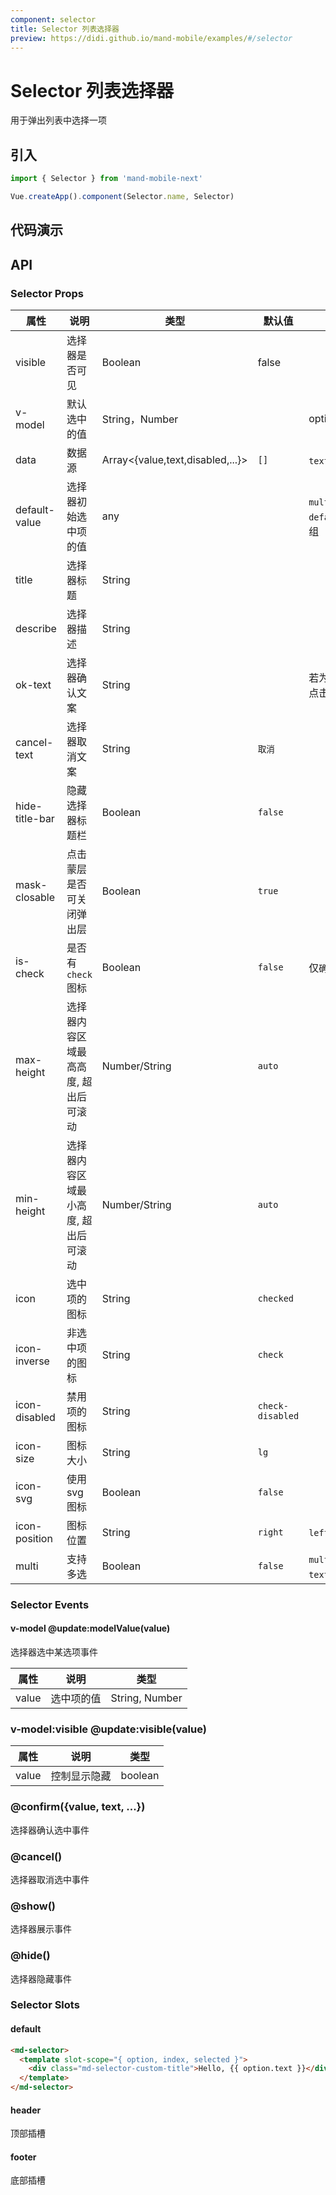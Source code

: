 ```yaml
---
component: selector
title: Selector 列表选择器
preview: https://didi.github.io/mand-mobile/examples/#/selector
---
```


# Selector 列表选择器

用于弹出列表中选择一项

## 引入

```javascript
import { Selector } from 'mand-mobile-next'

Vue.createApp().component(Selector.name, Selector)
```

## 代码演示

<demo-wrapper
  src="src/packages/selector/demo"
/>

## API

### Selector Props

|属性 | 说明 | 类型 | 默认值 | 备注|
|----|-----|------|------|------|
|visible|选择器是否可见|Boolean|false| |
|v-model|默认选中的值| String，Number | | options[number].value |
|data|数据源|Array\<{value,text,disabled,...}\>|`[]`|`text`可为`html`片段|
|default-value|选择器初始选中项的值|any| |`multi`为`true`时，`default-value`应该传数组|
|title|选择器标题|String| | |
|describe|选择器描述|String| | |
|ok-text|选择器确认文案|String| |若为空则为`确认模式`，即点击选项直接选择|
|cancel-text|选择器取消文案|String|`取消`| |
|hide-title-bar|隐藏选择器标题栏|Boolean|`false`| |
|mask-closable|点击蒙层是否可关闭弹出层|Boolean|`true`| |
|is-check|是否有`check`图标|Boolean|`false`|仅`确认模式`|
|max-height|选择器内容区域最高高度, 超出后可滚动|Number/String|`auto`| |
|min-height|选择器内容区域最小高度, 超出后可滚动|Number/String|`auto`| |
|icon|选中项的图标|String|`checked`| |
|icon-inverse|非选中项的图标|String|`check`| |
|icon-disabled|禁用项的图标|String|`check-disabled`| |
|icon-size|图标大小|String|`lg`| |
|icon-svg|使用svg图标|Boolean|`false`| |
|icon-position|图标位置|String|`right`|`left`, `right`|
|multi|支持多选|Boolean|`false`|`multi`为`true`时，`ok-text`不能为空|

### Selector Events

#### <badge>v-model</badge> @update:modelValue(value)

选择器选中某选项事件

|属性 | 说明 | 类型 |
|----|-----|------|
|value| 选中项的值 | String, Number |

### <badge>v-model:visible</badge> @update:visible(value)

|属性 | 说明 | 类型 |
|----|-----|------|
|value| 控制显示隐藏 | boolean |

### @confirm({value, text, ...})

选择器确认选中事件

### @cancel()

选择器取消选中事件

### @show()

选择器展示事件

### @hide()

选择器隐藏事件

### Selector Slots

#### default

```html
<md-selector>
  <template slot-scope="{ option, index, selected }">
    <div class="md-selector-custom-title">Hello, {{ option.text }}</div>
  </template>
</md-selector>
```

#### header

顶部插槽

#### footer

底部插槽
